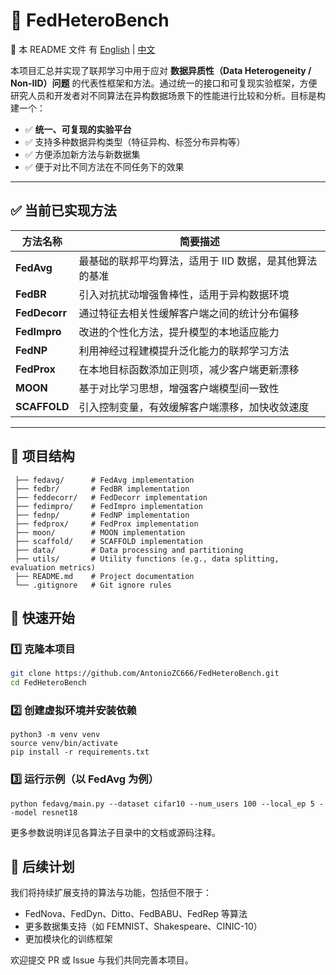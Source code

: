 # 🔬 FedHeteroBench

📘 本 README 文件 有 [English](README.md) | [中文](README.zh-CN.md)

本项目汇总并实现了联邦学习中用于应对 **数据异质性（Data Heterogeneity / Non-IID）问题** 的代表性框架和方法。通过统一的接口和可复现实验框架，方便研究人员和开发者对不同算法在异构数据场景下的性能进行比较和分析。目标是构建一个：

- ✅ **统一、可复现的实验平台**
- ✅ 支持多种数据异构类型（特征异构、标签分布异构等）
- ✅ 方便添加新方法与新数据集
- ✅ 便于对比不同方法在不同任务下的效果

---

## ✅ 当前已实现方法

| 方法名称      | 简要描述                                                |
| ------------- | ------------------------------------------------------- |
| **FedAvg**    | 最基础的联邦平均算法，适用于 IID 数据，是其他算法的基准 |
| **FedBR**     | 引入对抗扰动增强鲁棒性，适用于异构数据环境              |
| **FedDecorr** | 通过特征去相关性缓解客户端之间的统计分布偏移            |
| **FedImpro**  | 改进的个性化方法，提升模型的本地适应能力                |
| **FedNP**     | 利用神经过程建模提升泛化能力的联邦学习方法              |
| **FedProx**   | 在本地目标函数添加正则项，减少客户端更新漂移            |
| **MOON**      | 基于对比学习思想，增强客户端模型间一致性                |
| **SCAFFOLD**  | 引入控制变量，有效缓解客户端漂移，加快收敛速度          |

---

## 📁 项目结构

```
 ├── fedavg/      # FedAvg implementation
 ├── fedbr/       # FedBR implementation
 ├── feddecorr/   # FedDecorr implementation
 ├── fedimpro/    # FedImpro implementation
 ├── fednp/       # FedNP implementation
 ├── fedprox/     # FedProx implementation
 ├── moon/        # MOON implementation
 ├── scaffold/    # SCAFFOLD implementation
 ├── data/        # Data processing and partitioning
 ├── utils/       # Utility functions (e.g., data splitting, evaluation metrics)
 ├── README.md    # Project documentation
 └── .gitignore   # Git ignore rules
```





## 🚀 快速开始

### 1️⃣ 克隆本项目

```bash
git clone https://github.com/AntonioZC666/FedHeteroBench.git
cd FedHeteroBench
```

### 2️⃣ 创建虚拟环境并安装依赖

```shell
python3 -m venv venv
source venv/bin/activate
pip install -r requirements.txt
```

### 3️⃣ 运行示例（以 FedAvg 为例）

```
python fedavg/main.py --dataset cifar10 --num_users 100 --local_ep 5 --model resnet18
```

更多参数说明详见各算法子目录中的文档或源码注释。

## 📌 后续计划

我们将持续扩展支持的算法与功能，包括但不限于：

- FedNova、FedDyn、Ditto、FedBABU、FedRep 等算法
- 更多数据集支持（如 FEMNIST、Shakespeare、CINIC-10）
- 更加模块化的训练框架

欢迎提交 PR 或 Issue 与我们共同完善本项目。
